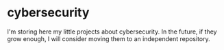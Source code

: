# cybersecurity
 I'm storing here my little projects about cybersecurity. In the future, if they grow enough, I will consider moving them to an independent repository.
